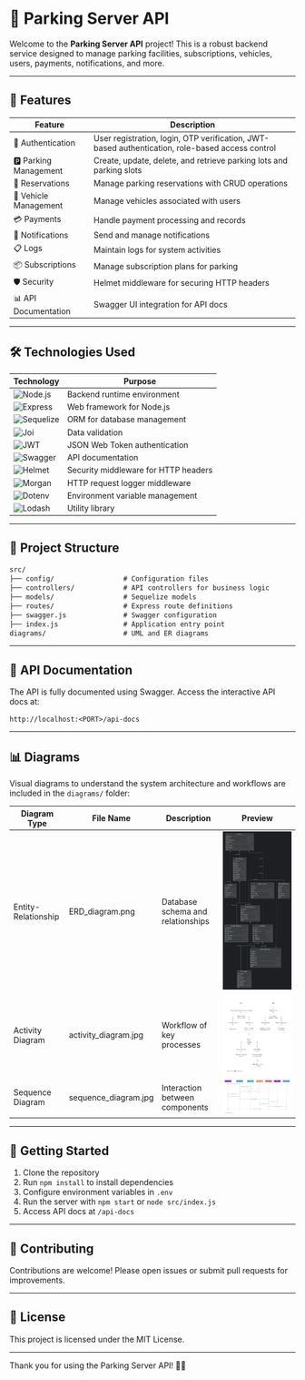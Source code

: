 # 🚗 Parking Server API

Welcome to the **Parking Server API** project! This is a robust backend service designed to manage parking facilities, subscriptions, vehicles, users, payments, notifications, and more.

---

## 🌟 Features

| Feature               | Description                                                                                     |
| --------------------- | ----------------------------------------------------------------------------------------------- |
| 🔐 Authentication     | User registration, login, OTP verification, JWT-based authentication, role-based access control |
| 🅿️ Parking Management | Create, update, delete, and retrieve parking lots and parking slots                             |
| 📅 Reservations       | Manage parking reservations with CRUD operations                                                |
| 🚗 Vehicle Management | Manage vehicles associated with users                                                           |
| 💳 Payments           | Handle payment processing and records                                                           |
| 🔔 Notifications      | Send and manage notifications                                                                   |
| 📋 Logs               | Maintain logs for system activities                                                             |
| 📦 Subscriptions      | Manage subscription plans for parking                                                           |
| 🛡️ Security           | Helmet middleware for securing HTTP headers                                                     |
| 📊 API Documentation  | Swagger UI integration for API docs                                                             |

---

## 🛠️ Technologies Used

| Technology                                                                                 | Purpose                              |
| ------------------------------------------------------------------------------------------ | ------------------------------------ |
| ![Node.js](https://img.shields.io/badge/Node.js-339933?logo=node.js&logoColor=white)       | Backend runtime environment          |
| ![Express](https://img.shields.io/badge/Express-000000?logo=express&logoColor=white)       | Web framework for Node.js            |
| ![Sequelize](https://img.shields.io/badge/Sequelize-52B0E7?logo=sequelize&logoColor=white) | ORM for database management          |
| ![Joi](https://img.shields.io/badge/Joi-DB7093?logo=javascript&logoColor=white)            | Data validation                      |
| ![JWT](https://img.shields.io/badge/JWT-000000?logo=JSON%20web%20tokens&logoColor=white)   | JSON Web Token authentication        |
| ![Swagger](https://img.shields.io/badge/Swagger-85EA2D?logo=swagger&logoColor=black)       | API documentation                    |
| ![Helmet](https://img.shields.io/badge/Helmet-000000?logo=helmet&logoColor=white)          | Security middleware for HTTP headers |
| ![Morgan](https://img.shields.io/badge/Morgan-000000?logo=logstash&logoColor=white)        | HTTP request logger middleware       |
| ![Dotenv](https://img.shields.io/badge/Dotenv-000000?logo=dotenv&logoColor=white)          | Environment variable management      |
| ![Lodash](https://img.shields.io/badge/Lodash-3492FF?logo=lodash&logoColor=white)          | Utility library                      |

---

## 📁 Project Structure

```
src/
├── config/                 # Configuration files
├── controllers/            # API controllers for business logic
├── models/                 # Sequelize models
├── routes/                 # Express route definitions
├── swagger.js              # Swagger configuration
├── index.js                # Application entry point
diagrams/                   # UML and ER diagrams
```

---

## 📖 API Documentation

The API is fully documented using Swagger. Access the interactive API docs at:

```
http://localhost:<PORT>/api-docs
```

---

## 📊 Diagrams

Visual diagrams to understand the system architecture and workflows are included in the `diagrams/` folder:

| Diagram Type        | File Name            | Description                       | Preview                                            |
| ------------------- | -------------------- | --------------------------------- | -------------------------------------------------- |
| Entity-Relationship | ERD_diagram.png      | Database schema and relationships | ![ERD Diagram](diagrams/ERD_diagram.png)           |
| Activity Diagram    | activity_diagram.jpg | Workflow of key processes         | ![Activity Diagram](diagrams/activity_diagram.jpg) |
| Sequence Diagram    | sequence_diagram.jpg | Interaction between components    | ![Sequence Diagram](diagrams/sequence_diagram.jpg) |

---

## 🚀 Getting Started

1. Clone the repository
2. Run `npm install` to install dependencies
3. Configure environment variables in `.env`
4. Run the server with `npm start` or `node src/index.js`
5. Access API docs at `/api-docs`

---

## 🤝 Contributing

Contributions are welcome! Please open issues or submit pull requests for improvements.

---

## 📜 License

This project is licensed under the MIT License.

---

Thank you for using the Parking Server API! 🚗💨
